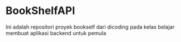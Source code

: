 # BookShelfAPI
Ini adalah repositori proyek bookself dari dicoding pada kelas belajar membuat aplikasi backend untuk pemula
